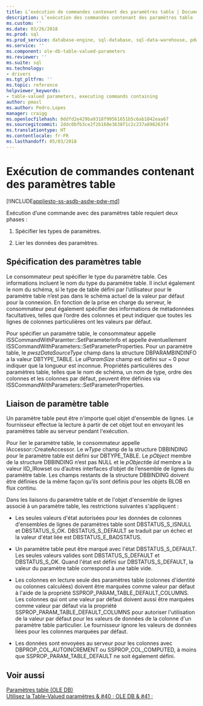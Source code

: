 ```yaml
---
title: L’exécution de commandes contenant des paramètres table | Documents Microsoft
description: L’exécution des commandes contenant des paramètres table
ms.custom: ''
ms.date: 03/26/2018
ms.prod: sql
ms.prod_service: database-engine, sql-database, sql-data-warehouse, pdw
ms.service: ''
ms.component: ole-db-table-valued-parameters
ms.reviewer: ''
ms.suite: sql
ms.technology:
- drivers
ms.tgt_pltfrm: ''
ms.topic: reference
helpviewer_keywords:
- table-valued parameters, executing commands containing
author: pmasl
ms.author: Pedro.Lopes
manager: craigg
ms.openlocfilehash: 0ddfd2e429ba9318f99561651b5c6ab1042eaa67
ms.sourcegitcommit: 2ddc0bfb3ce2f2b160e3638f1c2c237a898263f4
ms.translationtype: HT
ms.contentlocale: fr-FR
ms.lasthandoff: 05/03/2018
---
```

# <a name="executing-commands-containing-table-valued-parameters"></a>Exécution de commandes contenant des paramètres table
[!INCLUDE[appliesto-ss-asdb-asdw-pdw-md](../../../includes/appliesto-ss-asdb-asdw-pdw-md.md)]

  Exécution d’une commande avec des paramètres table requiert deux phases :  
  
1.  Spécifier les types de paramètres.  
  
2.  Lier les données des paramètres.  
  
## <a name="table-valued-parameter-specification"></a>Spécification des paramètres table  
 Le consommateur peut spécifier le type du paramètre table. Ces informations incluent le nom du type du paramètre table. Il inclut également le nom du schéma, si le type de table défini par l’utilisateur pour le paramètre table n’est pas dans le schéma actuel de la valeur par défaut pour la connexion. En fonction de la prise en charge du serveur, le consommateur peut également spécifier des informations de métadonnées facultatives, telles que l’ordre des colonnes et peut indiquer que toutes les lignes de colonnes particulières ont les valeurs par défaut.  
  
 Pour spécifier un paramètre table, le consommateur appelle ISSCommandWithParamter::SetParameterInfo et appelle éventuellement ISSCommandWithParameters::SetParameterProperties. Pour un paramètre table, le *pwszDataSourceType* champ dans la structure DBPARAMBINDINFO a la valeur DBTYPE_TABLE. Le *ulParamSize* champ est défini sur ~ 0 pour indiquer que la longueur est inconnue. Propriétés particulières des paramètres table, telles que le nom de schéma, un nom de type, ordre des colonnes et les colonnes par défaut, peuvent être définies via ISSCommandWithParameters::SetParameterProperties.  
  
## <a name="table-valued-parameter-binding"></a>Liaison de paramètre table  
 Un paramètre table peut être n'importe quel objet d'ensemble de lignes. Le fournisseur effectue la lecture à partir de cet objet tout en envoyant les paramètres table au serveur pendant l'exécution.  
  
 Pour lier le paramètre table, le consommateur appelle IAccessor::CreateAccessor. Le *wType* champ de la structure DBBINDING pour le paramètre table est défini sur DBTYPE_TABLE. Le *pObject* membre de la structure DBBINDING n’est pas NULL et le *pObject*de *iid* membre a la valeur IID_IRowset ou d’autres interfaces d’objet de l’ensemble de lignes du paramètre table. Les champs restants de la structure DBBINDING doivent être définies de la même façon qu’ils sont définis pour les objets BLOB en flux continu.  
  
 Dans les liaisons du paramètre table et de l'objet d'ensemble de lignes associé à un paramètre table, les restrictions suivantes s'appliquent :  
  
-   Les seules valeurs d'état autorisées pour les données de colonnes d'ensembles de lignes de paramètres table sont DBSTATUS_S_ISNULL et DBSTATUS_S_OK. DBSTATUS_S_DEFAULT se traduit par un échec et la valeur d'état liée est DBSTATUS_E_BADSTATUS.  
  
-   Un paramètre table peut être marqué avec l'état DBSTATUS_S_DEFAULT. Les seules valeurs valides sont DBSTATUS_S_DEFAULT et DBSTATUS_S_OK. Quand l'état est défini sur DBSTATUS_S_DEFAULT, la valeur du paramètre table correspond à une table vide.  
  
-   Les colonnes en lecture seule des paramètres table (colonnes d'identité ou colonnes calculées) doivent être marquées comme valeur par défaut à l'aide de la propriété SSPROP_PARAM_TABLE_DEFAULT_COLUMNS. Les colonnes qui ont une valeur par défaut doivent aussi être marquées comme valeur par défaut via la propriété SSPROP_PARAM_TABLE_DEFAULT_COLUMNS pour autoriser l'utilisation de la valeur par défaut pour les valeurs de données de la colonne d'un paramètre table particulier. Le fournisseur ignore les valeurs de données liées pour les colonnes marquées par défaut.  
  
-   Les données sont envoyées au serveur pour les colonnes avec DBPROP_COL_AUTOINCREMENT ou SSPROP_COL_COMPUTED, à moins que SSPROP_PARAM_TABLE_DEFAULT ne soit également défini.  
  
## <a name="see-also"></a>Voir aussi  
 [Paramètres table &#40;OLE DB&#41;](../../oledb/ole-db-table-valued-parameters/table-valued-parameters-ole-db.md)   
 [Utilisez la Table-Valued paramètres & #40 ; OLE DB & #41 ;](../../oledb/ole-db-how-to/use-table-valued-parameters-ole-db.md)  
  
  
